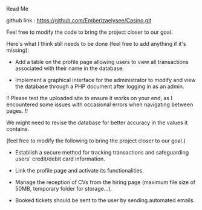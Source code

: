 Read Me

github link : https://github.com/Emberizaelysee/Casino.git



Feel free to modify the code to bring the project closer to our goal.


Here's what I think still needs to be done (feel free to add anything if it's missing):


- Add a table on the profile page allowing users to view all transactions associated with their name in the database.

- Implement a graphical interface for the administrator to modify and view the database through a PHP document after logging in as an admin.


!! Please test the uploaded site to ensure it works on your end, as I encountered some issues with occasional errors when navigating between pages. !!

We might need to revise the database for better accuracy in the values it contains.



<!-- Back End -->
(feel free to modify the following to bring the project closer to our goal.)


- Establish a secure method for tracking transactions and safeguarding users' credit/debit card information.

- Link the profile page and activate its functionalities.

- Manage the reception of CVs from the hiring page (maximum file size of 50MB, temporary folder for storage...).

- Booked tickets should be sent to the user by sending automated emails.
